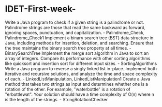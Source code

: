 # IDET-First-week-
Write a Java program to check if a given string is a palindrome or not. Palindrome strings are those that read the same backward as forward, ignoring spaces, punctuation, and capitalization. - Palindrome_Check, Palindrome_Check1
Implement a binary search tree (BST) data structure in Java, including methods for insertion, deletion, and searching. Ensure that the tree maintains the binary search tree property at all times. - BinarySearchTree
Implement the merge sort algorithm in Java to sort an array of integers. Compare its performance with other sorting algorithms like quicksort and insertion sort for different input sizes. - SortingAlgorithms
Write a Java program to reverse a singly linked list in-place. Implement both iterative and recursive solutions, and analyze the time and space complexity of each. - LinkedListManipulation, LinkedListManipulation1
Create a Java method that takes two strings as input and determines whether one is a rotation of the other. For example, "waterbottle" is a rotation of "erbottlewat". Your solution should have a time complexity of O(n) where n is the length of the strings. - StringRotationChecker
